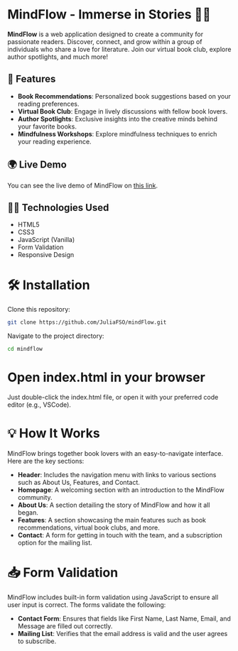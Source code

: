 # MindFlow - Immerse in Stories 📖🌟

**MindFlow** is a web application designed to create a community for passionate readers. Discover, connect, and grow within a group of individuals who share a love for literature. Join our virtual book club, explore author spotlights, and much more!

## 🚀 Features

- **Book Recommendations**: Personalized book suggestions based on your reading preferences.
- **Virtual Book Club**: Engage in lively discussions with fellow book lovers.
- **Author Spotlights**: Exclusive insights into the creative minds behind your favorite books.
- **Mindfulness Workshops**: Explore mindfulness techniques to enrich your reading experience.

## 🌍 Live Demo

You can see the live demo of MindFlow on [this link](https://mindflow-bay.vercel.app/).

## 🧑‍💻 Technologies Used

- HTML5
- CSS3
- JavaScript (Vanilla)
- Form Validation
- Responsive Design

# 🛠️ Installation

Clone this repository:

```bash
git clone https://github.com/JuliaFSO/mindFlow.git
```

Navigate to the project directory:
```bash
cd mindflow
```

# Open index.html in your browser

Just double-click the index.html file, or open it with your preferred code editor (e.g., VSCode).

# 💡 How It Works

MindFlow brings together book lovers with an easy-to-navigate interface. Here are the key sections:

- **Header**: Includes the navigation menu with links to various sections such as About Us, Features, and Contact.
- **Homepage**: A welcoming section with an introduction to the MindFlow community.
- **About Us**: A section detailing the story of MindFlow and how it all began.
- **Features**: A section showcasing the main features such as book recommendations, virtual book clubs, and more.
- **Contact**: A form for getting in touch with the team, and a subscription option for the mailing list.

# 📥 Form Validation

MindFlow includes built-in form validation using JavaScript to ensure all user input is correct. The forms validate the following:

- **Contact Form**: Ensures that fields like First Name, Last Name, Email, and Message are filled out correctly.
- **Mailing List**: Verifies that the email address is valid and the user agrees to subscribe.
